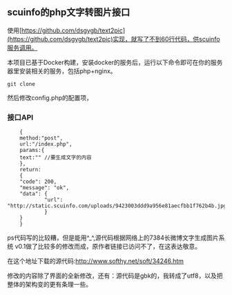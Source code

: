 
## scuinfo的php文字转图片接口

使用[https://github.com/dsgygb/text2pic](https://github.com/dsgygb/text2pic)实现，就写了不到60行代码，供scuinfo服务调用。



本项目已基于Docker构建，安装docker的服务后，运行以下命令即可在你的服务器里安装相关的服务，包括php+nginx。

	git clone 

然后修改config.php的配置项，

### 接口API

		{
		method:"post",
		url:"/index.php",
		params:{
		text:"" //要生成文字的内容
		},
		return:
		{
    	"code": 200,
    	"message": "ok",
    	"data": {
        		"url": "http://static.scuinfo.com/uploads/9423003ddd9a956e81aecfbb1f762b4b.jpg"
    			}
		}
		}
		
		
ps代码写的比较糟，但是能用^_^,源代码根据网络上的7384长微博文字生成图片系统 v0.1做了比较多的修改而成，原作者链接已访问不了，在这表达敬意。

在这个地址下载的源代码:http://www.softhy.net/soft/34246.htm 

修改的内容除了界面的全新修改，还有：源代码是gbk的，我转成了utf8，以及把整体的架构变的更有条理一些。





